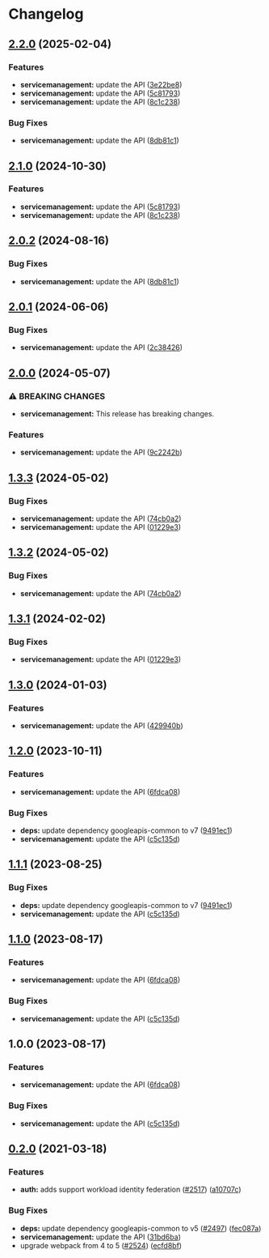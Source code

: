 # Changelog

## [2.2.0](https://github.com/googleapis/google-api-nodejs-client/compare/servicemanagement-v2.1.0...servicemanagement-v2.2.0) (2025-02-04)


### Features

* **servicemanagement:** update the API ([3e22be8](https://github.com/googleapis/google-api-nodejs-client/commit/3e22be858c335da7605ad2adacf2bfd6d960a127))
* **servicemanagement:** update the API ([5c81793](https://github.com/googleapis/google-api-nodejs-client/commit/5c81793182c383a8d3095815cc7a12f8a7701d84))
* **servicemanagement:** update the API ([8c1c238](https://github.com/googleapis/google-api-nodejs-client/commit/8c1c2380bbbc0280b161ebb4c92b5b37a838be95))


### Bug Fixes

* **servicemanagement:** update the API ([8db81c1](https://github.com/googleapis/google-api-nodejs-client/commit/8db81c11b3adec8f72935953670711b69498193f))

## [2.1.0](https://github.com/googleapis/google-api-nodejs-client/compare/servicemanagement-v2.0.2...servicemanagement-v2.1.0) (2024-10-30)


### Features

* **servicemanagement:** update the API ([5c81793](https://github.com/googleapis/google-api-nodejs-client/commit/5c81793182c383a8d3095815cc7a12f8a7701d84))
* **servicemanagement:** update the API ([8c1c238](https://github.com/googleapis/google-api-nodejs-client/commit/8c1c2380bbbc0280b161ebb4c92b5b37a838be95))

## [2.0.2](https://github.com/googleapis/google-api-nodejs-client/compare/servicemanagement-v2.0.1...servicemanagement-v2.0.2) (2024-08-16)


### Bug Fixes

* **servicemanagement:** update the API ([8db81c1](https://github.com/googleapis/google-api-nodejs-client/commit/8db81c11b3adec8f72935953670711b69498193f))

## [2.0.1](https://github.com/googleapis/google-api-nodejs-client/compare/servicemanagement-v2.0.0...servicemanagement-v2.0.1) (2024-06-06)


### Bug Fixes

* **servicemanagement:** update the API ([2c38426](https://github.com/googleapis/google-api-nodejs-client/commit/2c384265bc309b39e349be6c8b09cf3481f0177d))

## [2.0.0](https://github.com/googleapis/google-api-nodejs-client/compare/servicemanagement-v1.3.3...servicemanagement-v2.0.0) (2024-05-07)


### ⚠ BREAKING CHANGES

* **servicemanagement:** This release has breaking changes.

### Features

* **servicemanagement:** update the API ([9c2242b](https://github.com/googleapis/google-api-nodejs-client/commit/9c2242b570aa22c8ab69862e362593f5162e8b21))

## [1.3.3](https://github.com/googleapis/google-api-nodejs-client/compare/servicemanagement-v1.3.2...servicemanagement-v1.3.3) (2024-05-02)


### Bug Fixes

* **servicemanagement:** update the API ([74cb0a2](https://github.com/googleapis/google-api-nodejs-client/commit/74cb0a2a62c6b29337808ad6fef57daf5c5afed5))
* **servicemanagement:** update the API ([01229e3](https://github.com/googleapis/google-api-nodejs-client/commit/01229e3654c092be86e674cd66e6c3f938862de2))

## [1.3.2](https://github.com/googleapis/google-api-nodejs-client/compare/servicemanagement-v1.3.1...servicemanagement-v1.3.2) (2024-05-02)


### Bug Fixes

* **servicemanagement:** update the API ([74cb0a2](https://github.com/googleapis/google-api-nodejs-client/commit/74cb0a2a62c6b29337808ad6fef57daf5c5afed5))

## [1.3.1](https://github.com/googleapis/google-api-nodejs-client/compare/servicemanagement-v1.3.0...servicemanagement-v1.3.1) (2024-02-02)


### Bug Fixes

* **servicemanagement:** update the API ([01229e3](https://github.com/googleapis/google-api-nodejs-client/commit/01229e3654c092be86e674cd66e6c3f938862de2))

## [1.3.0](https://github.com/googleapis/google-api-nodejs-client/compare/servicemanagement-v1.2.0...servicemanagement-v1.3.0) (2024-01-03)


### Features

* **servicemanagement:** update the API ([429940b](https://github.com/googleapis/google-api-nodejs-client/commit/429940b1b4955ea05962454ff4132f5fa93cc83d))

## [1.2.0](https://github.com/googleapis/google-api-nodejs-client/compare/servicemanagement-v1.1.1...servicemanagement-v1.2.0) (2023-10-11)


### Features

* **servicemanagement:** update the API ([6fdca08](https://github.com/googleapis/google-api-nodejs-client/commit/6fdca087b3e0f7b83c4076173d0415bb1cdaf0bd))


### Bug Fixes

* **deps:** update dependency googleapis-common to v7 ([9491ec1](https://github.com/googleapis/google-api-nodejs-client/commit/9491ec1cdc3c413e7d73edcfcd59cf5c28a7c855))
* **servicemanagement:** update the API ([c5c135d](https://github.com/googleapis/google-api-nodejs-client/commit/c5c135da55575a8548610557104818740febb6f0))

## [1.1.1](https://github.com/googleapis/google-api-nodejs-client/compare/servicemanagement-v1.1.0...servicemanagement-v1.1.1) (2023-08-25)


### Bug Fixes

* **deps:** update dependency googleapis-common to v7 ([9491ec1](https://github.com/googleapis/google-api-nodejs-client/commit/9491ec1cdc3c413e7d73edcfcd59cf5c28a7c855))
* **servicemanagement:** update the API ([c5c135d](https://github.com/googleapis/google-api-nodejs-client/commit/c5c135da55575a8548610557104818740febb6f0))

## [1.1.0](https://github.com/googleapis/google-api-nodejs-client/compare/servicemanagement-v1.0.0...servicemanagement-v1.1.0) (2023-08-17)


### Features

* **servicemanagement:** update the API ([6fdca08](https://github.com/googleapis/google-api-nodejs-client/commit/6fdca087b3e0f7b83c4076173d0415bb1cdaf0bd))


### Bug Fixes

* **servicemanagement:** update the API ([c5c135d](https://github.com/googleapis/google-api-nodejs-client/commit/c5c135da55575a8548610557104818740febb6f0))

## 1.0.0 (2023-08-17)


### Features

* **servicemanagement:** update the API ([6fdca08](https://github.com/googleapis/google-api-nodejs-client/commit/6fdca087b3e0f7b83c4076173d0415bb1cdaf0bd))


### Bug Fixes

* **servicemanagement:** update the API ([c5c135d](https://github.com/googleapis/google-api-nodejs-client/commit/c5c135da55575a8548610557104818740febb6f0))

## [0.2.0](https://www.github.com/googleapis/google-api-nodejs-client/compare/servicemanagement-v0.1.0...servicemanagement-v0.2.0) (2021-03-18)


### Features

* **auth:** adds support workload identity federation ([#2517](https://www.github.com/googleapis/google-api-nodejs-client/issues/2517)) ([a10707c](https://www.github.com/googleapis/google-api-nodejs-client/commit/a10707c477759e7c9ef6360a2fe800856fb600c1))


### Bug Fixes

* **deps:** update dependency googleapis-common to v5 ([#2497](https://www.github.com/googleapis/google-api-nodejs-client/issues/2497)) ([fec087a](https://www.github.com/googleapis/google-api-nodejs-client/commit/fec087abcf3d994dd41c3ffa0a0c12b1f9f09dae))
* **servicemanagement:** update the API ([31bd6ba](https://www.github.com/googleapis/google-api-nodejs-client/commit/31bd6ba41d933da70a6d1b09ccf90c940fa11766))
* upgrade webpack from 4 to 5  ([#2524](https://www.github.com/googleapis/google-api-nodejs-client/issues/2524)) ([ecfd8bf](https://www.github.com/googleapis/google-api-nodejs-client/commit/ecfd8bfcd06e1beabff7ec9a8c4000222379eb8d))
